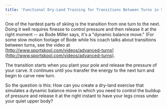 ```yaml
---
title: 'Functional Dry-Land Training for Transitions Between Turns in Skiing'
---
```





One of the hardest parts of skiing is the transition from one turn to
the next. Doing it well requires finesse to control pressure and then
release it at the right moment -- as Bode Miller says, it's a "dynamic
balance move." (For some slow motion footage of Bode while his coach
talks about transitions between turns, see the video at [http://www.sportskool.com/videos/advanced-turns](http://www.sportskool.com/videos/advanced-turns).

The transition starts when you plant your pole and release the pressure
of your carve. It continues until you transfer the energy to the next
turn and begin to carve new turn.

So the question is this: How can you create a dry-land exercise that
simulates a dynamic balance move in which you need to control the
buildup of pressure and release it at the right instant to have your
legs cross under your quiet upper body?



